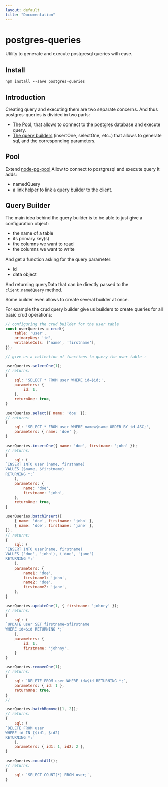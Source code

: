 ```yaml
---
layout: default
title: "Documentation"
---
```

# postgres-queries

Utility to generate and execute postgresql queries with ease.

## Install

`npm install --save postgres-queries`

## Introduction
Creating query and executing them are two separate concerns. And thus postgres-queries is divided in two parts:
- [The Pool](pool), that allows to connect to the postgres database and execute query.
- [The query builders](queryBuilder.html) (insertOne, selectOne, etc..) that allows to generate sql, and the corresponding parameters.


## Pool
Extend [node-pg-pool](https://github.com/brianc/node-pg-pool)
Allow to connect to postgresql and execute query
It adds:
- namedQuery
- a link helper to link a query builder to the client.

## Query Builder
The main idea behind the query builder is to be able to just give a configuration object:
- the name of a table
- its primary key(s)
- the columns we want to read
- the columns we want to write

And get a function asking for the query parameter:
- id
- data object

And returning queryData that can be directly passed to the `client.namedQuery` method.

Some builder even allows to create several builder at once.

For example the crud query builder give us builders to create queries for all basic crud operations:

```js
// configuring the crud builder for the user table
const userQueries = crud({
    table: 'user',
    primaryKey: 'id',
    writableCols: ['name', 'firstname'],
});

// give us a collection of functions to query the user table :

userQueries.selectOne(1);
// returns:
{
    sql: 'SELECT * FROM user WHERE id=$id;',
    parameters: {
        id: 1,
    },
    returnOne: true,
}

userQueries.select({ name: 'doe' });
// returns:
{
    sql: 'SELECT * FROM user WHERE name=$name ORDER BY id ASC;',
    parameters: { name: 'doe' },
}

userQueries.insertOne({ name: 'doe', firstname: 'john' });
// returns:
{
    sql: (
`INSERT INTO user (name, firstname)
VALUES ($name, $firstname)
RETURNING *;`
    ),
    parameters: {
        name: 'doe',
        firstname: 'john',
    },
    returnOne: true,
}

userQueries.batchInsert([
    { name: 'doe', firstname: 'john' },
    { name: 'doe', firstname: 'jane' },
]);
// returns:
{
    sql: (
`INSERT INTO user(name, firstname)
VALUES ('doe', 'john'), ('doe', 'jane')
RETURNING *;`
    ),
    parameters: {
        name1: 'doe',
        firstname1: 'john',
        name2: 'doe',
        firstname2: 'jane',
    },
}

userQueries.updateOne(1, { firstname: 'johnny' });
// returns:
{
    sql: (
`UPDATE user SET firstname=$firstname
WHERE id=$id RETURNING *;`
    ),
    parameters: {
        id: 1,
        firstname: 'johnny',
    }
}

userQueries.removeOne(1);
// returns:
{
    sql: `DELETE FROM user WHERE id=$id RETURNING *;`,
    parameters: { id: 1 },
    returnOne: true,
}
//

userQueries.batchRemove([1, 2]);
// returns:
{
    sql: (
`DELETE FROM user
WHERE id IN ($id1, $id2)
RETURNING *;`
    ),
    parameters: { id1: 1, id2: 2 },
}

userQueries.countAll();
// returns:
{
    sql: `SELECT COUNT(*) FROM user;`,
}
```
